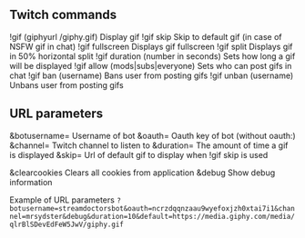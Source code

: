## Twitch commands

!gif (giphyurl /giphy.gif)          Display gif
!gif skip                           Skip to default gif (in case of NSFW gif in chat)
!gif fullscreen                     Displays gif fullscreen
!gif split                          Displays gif in 50% horizontal split
!gif duration (number in seconds)   Sets how long a gif will be displayed
!gif allow (mods|subs|everyone)     Sets who can post gifs in chat
!gif ban (username)                 Bans user from posting gifs
!gif unban (username)               Unbans user from posting gifs

## URL parameters

&botusername=                       Username of bot
&oauth=                             Oauth key of bot (without oauth:)
&channel=                           Twitch channel to listen to
&duration=                          The amount of time a gif is displayed
&skip=                              Url of default gif to display when !gif skip is used

&clearcookies                       Clears all cookies from application
&debug                              Show debug information

Example of URL parameters
```?botusername=streamdoctorsbot&oauth=ncrzdqqnzaau9wyefoxjzh0xtai7i1&channel=mrsydster&debug&duration=10&default=https://media.giphy.com/media/qlrBlSDevEdFeW5JwV/giphy.gif```
